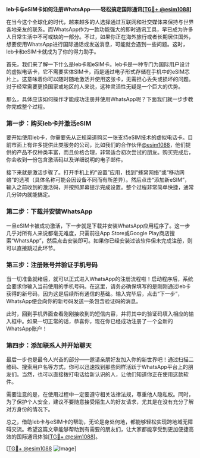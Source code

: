 **leb卡与eSIM卡如何注册WhatsApp——轻松搞定国际通讯[[TG💪+ @esim1088](https://t.me/s/esim1088)]**

在当今这个全球化的时代，越来越多的人选择通过互联网和社交媒体来保持与世界各地亲友的联系。而WhatsApp作为一款功能强大的即时通讯工具，早已成为许多人日常生活中不可或缺的一部分。不过，如果你正在海外旅行或者长期居住国外，想要使用WhatsApp进行国际通话或发送消息，可能就会遇到一些问题。这时，leb卡和eSIM卡就成为了你的得力助手。

首先，我们来了解一下什么是leb卡和eSIM卡。leb卡是一种专门为国际用户设计的虚拟电话卡，它不需要实体SIM卡，而是通过电子形式存储在手机中的eSIM芯片上。这意味着你可以随时随地激活并使用这张卡，无需担心丢失或损坏的问题。对于经常需要更换国家或地区的人来说，这种灵活性无疑是一个巨大的优势。

那么，具体应该如何操作才能成功注册并使用WhatsApp呢？下面我们就一步步教你完成整个过程。

### 第一步：购买leb卡并激活eSIM

要开始使用leb卡，你需要先从正规渠道购买一张支持eSIM技术的虚拟电话卡。目前市面上有许多提供此类服务的公司，比如我们的合作伙伴[@esim1088](https://t.me/s/esim1088)，他们提供的产品不仅种类丰富，而且价格合理，非常适合初次尝试的朋友。购买完成后，你会收到一份包含激活码以及详细说明的电子邮件。

接下来就是激活步骤了。打开手机上的“设置”应用，找到“蜂窝网络”或“移动网络”的选项（具体名称可能会因设备不同而有所差异）。然后点击“添加新eSIM”，输入之前收到的激活码，并按照屏幕提示完成设置。整个过程非常简单快捷，通常几分钟内就能搞定。

### 第二步：下载并安装WhatsApp

一旦eSIM卡被成功激活，下一步就是下载并安装WhatsApp应用程序了。这一步几乎对所有人来说都毫无难度，只需前往App Store或Google Play商店搜索“WhatsApp”，然后点击安装即可。如果你已经安装过该软件但未完成注册，则可以直接跳过此环节。

### 第三步：注册账号并验证手机号码

当一切准备就绪后，就可以正式进入WhatsApp的注册流程啦！启动程序后，系统会要求你输入当前使用的手机号码。在这里，请务必确保填写的是刚刚通过leb卡获得的新号码，因为这是后续所有通信的基础。输入完毕后，点击“下一步”，WhatsApp便会向你的新号码发送一条包含验证码的消息。

此时，回到手机界面查看刚刚接收到的短信内容，并将其中的验证码填入相应的输入框中。如果一切正常的话，恭喜你，现在你已经成功注册了一个全新的WhatsApp账户！

### 第四步：添加联系人并开始聊天

最后一步也是最令人兴奋的部分——邀请亲朋好友加入你的新世界吧！通过扫描二维码、搜索用户名等方式，你可以迅速找到那些同样活跃于WhatsApp平台上的朋友们。当然，也可以直接拨打电话给新认识的人，让他们知道你正在使用这款软件。

需要注意的是，在使用过程中一定要遵守相关法律法规，尊重他人隐私权。同时，为了保护个人安全，建议不要随意接受陌生人的好友请求，尤其是在没有充分了解对方身份的情况下。

总之，借助leb卡与eSIM卡的帮助，无论是身处何地，都能够轻松实现跨地域无障碍交流。希望这篇文章能够帮助到有需要的朋友们，让大家都能享受到更加便捷高效的国际通讯体验[[TG💪+ @esim1088](https://t.me/s/esim1088)]。

[[TG💪+ @esim1088](https://t.me/s/esim1088) ![Image](https://i.postimg.cc/4NQfJmqS/Snipaste-2025-05-13-00-14-12.png)]